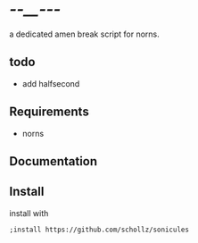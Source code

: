 # _--__---_

a dedicated amen break script for norns.


## todo 

- add halfsecond

## Requirements

- norns

## Documentation




## Install

install with

```
;install https://github.com/schollz/sonicules
```
